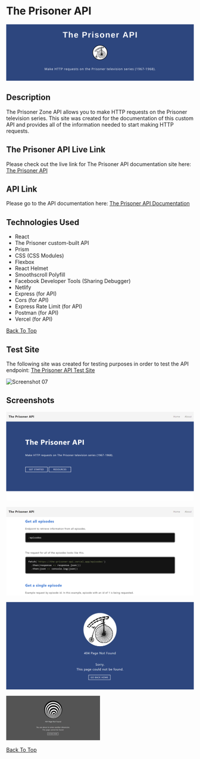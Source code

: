 # The Prisoner API

![Screenshot 01](screenshots/banner.png "The Prisoner")

## Description

The Prisoner Zone API allows you to make HTTP requests on the Prisoner television series. This site was created for the documentation of this custom API and provides all of the information needed to start making HTTP requests.

## The Prisoner API Live Link

Please check out the live link for The Prisoner API documentation site here: [The Prisoner API](https://theprisonerapi.netlify.app/ "The Prisoner API")

## API Link

Please go to the API documentation here: [The Prisoner API Documentation](https://github.com/answebdev/the-prisoner-api "The Prisoner API Documentation")

## Technologies Used

* React
* The Prisoner custom-built API
* Prism
* CSS (CSS Modules)
* Flexbox
* React Helmet
* Smoothscroll Polyfill
* Facebook Developer Tools (Sharing Debugger)
* Netlify
* Express (for API)
* Cors (for API)
* Express Rate Limit (for API)
* Postman (for API)
* Vercel (for API)

[Back To Top](#Table-of-Contents)

## Test Site

The following site was created for testing purposes in order to test the API endpoint: [The Prisoner API Test Site](https://the-prisoner-api-js-test.vercel.app/ "The Prisoner API Test Site")

![Screenshot 07](screenshots/test-site.gif "Test Site")

## Screenshots

![Screenshot 01](screenshots/prisoner-screenshot01.png "Home Page Hero Section")

![Screenshot 02](screenshots/prisoner-screenshot02.png "Home Page Documentation Section")

![Screenshot 03](screenshots/prisoner-screenshot03.png "Error Page")

<img src="screenshots/twilightzone-screenshot04.png" title="Preview of Link when Shared on Facebook" width="50%" height="auto">

[Back To Top](#Table-of-Contents)
